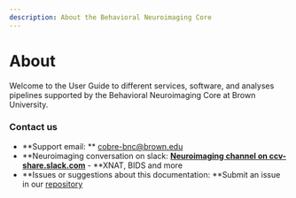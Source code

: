 ```yaml
---
description: About the Behavioral Neuroimaging Core
---
```


# About

Welcome to the User Guide to different services, software, and analyses pipelines supported by the Behavioral Neuroimaging Core at Brown University.

### Contact us

* **Support email: ** cobre-bnc@brown.edu
* **Neuroimaging conversation on slack: **[Neuroimaging channel on ccv-share.slack.com](https://ccv-share.slack.com/app\_redirect?channel=neuroimaging)** - **XNAT, BIDS and more
* **Issues or suggestions about this documentation: **Submit an issue in our [repository](https://github.com/brown-bnc/bnc-user-manual)

